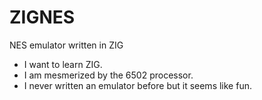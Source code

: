 # ZIGNES
NES emulator written in ZIG

* I want to learn ZIG.
* I am mesmerized by the 6502 processor.
* I never written an emulator before but it seems like fun.
